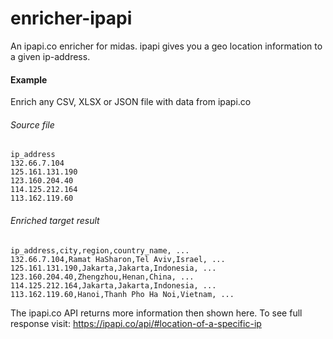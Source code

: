 # enricher-ipapi

An ipapi.co enricher for midas. ipapi gives you a geo location information to a given ip-address.


#### Example

Enrich any CSV, XLSX or JSON file with data from ipapi.co

###### Source file

```csv
ip_address
132.66.7.104	
125.161.131.190	
123.160.204.40	
114.125.212.164	
113.162.119.60
```	

###### Enriched target result

```csv
ip_address,city,region,country_name, ...
132.66.7.104,Ramat HaSharon,Tel Aviv,Israel, ...
125.161.131.190,Jakarta,Jakarta,Indonesia, ...
123.160.204.40,Zhengzhou,Henan,China, ...
114.125.212.164,Jakarta,Jakarta,Indonesia, ...
113.162.119.60,Hanoi,Thanh Pho Ha Noi,Vietnam, ...
```	

The ipapi.co API returns more information then shown here. To see full response visit: https://ipapi.co/api/#location-of-a-specific-ip

